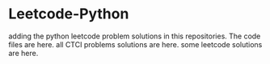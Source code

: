 # Leetcode-Python
adding the python leetcode problem solutions in this repositories. 
The code files are here.
all CTCI problems solutions are here.
some leetcode solutions are here.











































































































































































































































































































































































































































































































































































































































































































































































































































































































































